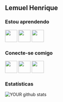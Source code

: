 ## Lemuel Henrique

### Estou aprendendo

<img src="https://cdn.jsdelivr.net/gh/devicons/devicon/icons/html5/html5-original.svg" width="40" height="40"/> <img src="https://cdn.jsdelivr.net/gh/devicons/devicon/icons/css3/css3-original.svg" width="40" height="40" /> <img src="https://cdn.jsdelivr.net/gh/devicons/devicon/icons/javascript/javascript-original.svg" width="40" height="40"/>

                                                                                                                    
### Conecte-se comigo

<div>
<a href="https://www.instagram.com/lemuelhenrique/" target="_blank"><img src="https://upload.wikimedia.org/wikipedia/commons/thumb/a/a5/Instagram_icon.png/1024px-Instagram_icon.png" target="_blank" width="40" height="40"></a>
<a href = "mailto:lemuellhenrique@gmail.com"><img src="https://cdn-icons-png.flaticon.com/512/281/281769.png" target="_blank" width="40" height="40"></a>
<a href="https://www.linkedin.com/in/lemuelhenrique/" target="_blank"><img src="https://cdn.jsdelivr.net/gh/devicons/devicon/icons/linkedin/linkedin-original.svg" width="40" height="40"/></a>   
</div>
  
### Estatísticas
![YOUR github stats](https://github-readme-stats.vercel.app/api?username=LemuelH)

